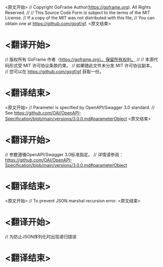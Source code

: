 
<原文开始>
// Copyright GoFrame Author(https://goframe.org). All Rights Reserved.
//
// This Source Code Form is subject to the terms of the MIT License.
// If a copy of the MIT was not distributed with this file,
// You can obtain one at https://github.com/gogf/gf.
<原文结束>

# <翻译开始>
// 版权所有 GoFrame 作者（https://goframe.org）。保留所有权利。
//
// 本源代码形式受 MIT 许可协议条款约束。
// 如果随此文件未分发 MIT 许可协议副本，
// 您可以在 https://github.com/gogf/gf 获取一份。
# <翻译结束>


<原文开始>
// Parameter is specified by OpenAPI/Swagger 3.0 standard.
// See https://github.com/OAI/OpenAPI-Specification/blob/main/versions/3.0.0.md#parameterObject
<原文结束>

# <翻译开始>
// 参数遵循OpenAPI/Swagger 3.0标准指定。
// 详情请参阅：https://github.com/OAI/OpenAPI-Specification/blob/main/versions/3.0.0.md#parameterObject
# <翻译结束>


<原文开始>
// To prevent JSON marshal recursion error.
<原文结束>

# <翻译开始>
// 为防止JSON序列化时出现递归错误
# <翻译结束>

